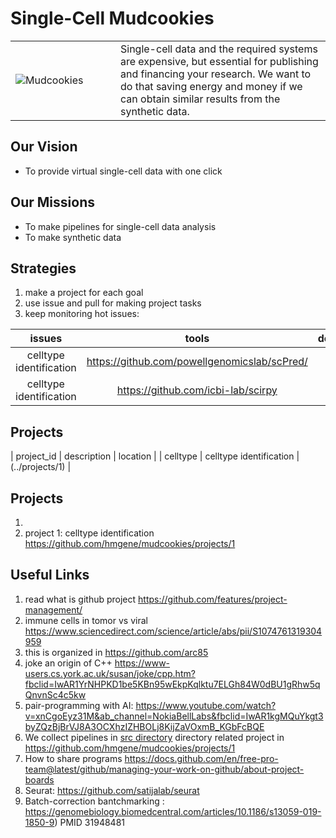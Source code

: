 # Single-Cell Mudcookies
<table style="table-layout: fixed; width: 100%;" ><tr>
<td style="width:25%;"> 
  <img src="https://upload.wikimedia.org/wikipedia/commons/thumb/a/aa/Haitian_Dirt_Biscuits.jpg/220px-Haitian_Dirt_Biscuits.jpg" alt="Mudcookies">
</td><td style="width:50%;"> Single-cell data and the required systems are expensive, but essential for publishing and financing your research. 
  We want to do that saving energy and money if we can obtain similar results from the synthetic data. 
</td></tr></table>

## Our Vision
- To provide virtual single-cell data with one click

## Our Missions 
- To make pipelines for single-cell data analysis
- To make synthetic data 

## Strategies
1. make a project for each goal 
1. use issue and pull for making project tasks
1. keep monitoring hot issues:

| issues | tools   | description |
| :-: | :-:  | :-: |
| celltype identification | https://github.com/powellgenomicslab/scPred/ | celltype trainer |
| celltype identification | https://github.com/icbi-lab/scirpy | TCR analyzer  |

## Projects 
| project_id | description | location |
| celltype | celltype identification | (../projects/1) |

## Projects
1. 
1. project 1: celltype identification https://github.com/hmgene/mudcookies/projects/1


## Useful Links
1. read what is github project https://github.com/features/project-management/
1. immune cells in tomor vs viral https://www.sciencedirect.com/science/article/abs/pii/S1074761319304959
1. this is organized in https://github.com/arc85
1. joke an origin of C++ https://www-users.cs.york.ac.uk/susan/joke/cpp.htm?fbclid=IwAR1YrNHPKD1be5KBn95wEkpKqlktu7ELGh84W0dBU1gRhw5qQnvnSc4c5kw
1. pair-programming with AI: https://www.youtube.com/watch?v=xnCgoEyz31M&ab_channel=NokiaBellLabs&fbclid=IwAR1kgMQuYkgt3byZQzBjBrVJ8A3OCXhzIZHBOLj8KijZaVOxmB_KGbFcBQE
1. We collect pipelines in [src directory](./src) directory related project in https://github.com/hmgene/mudcookies/projects/1
1. How to share programs https://docs.github.com/en/free-pro-team@latest/github/managing-your-work-on-github/about-project-boards
1. Seurat: https://github.com/satijalab/seurat
1. Batch-correction bantchmarking : https://genomebiology.biomedcentral.com/articles/10.1186/s13059-019-1850-9) PMID 31948481

